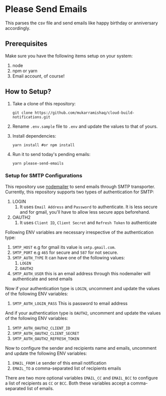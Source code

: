 # Please Send Emails

This parses the csv file and send emails like happy birthday or anniversary accordingly.

## Prerequisites

Make sure you have the following items setup on your system:

1. node
2. npm or yarn
3. Email account, of course!

## How to Setup?

1. Take a clone of this repository:

   ```shell
   git clone https://github.com/mukarramishaq/cloud-build-notifications.git
   ```

2. Rename `.env.sample` file to `.env` and update the values to that of yours.

3. Install dependencies:

    ```shell
   yarn install #or npm install
   ```

4. Run it to send today's pending emails:

    ```shell
    yarn please-send-emails
    ```

### Setup for SMTP Configurations

This repository use [nodemailer](https://nodemailer.com/about/) to send emails through SMTP transporter. Currently, this repository supports two types of authentication for SMTP:

1. LOGIN
   1. It uses `Email Address` and `Password` to authenticate. It is less secure and for gmail, you'll have to allow less secure apps beforehand.
2. OAUTH2
   1. It uses `Client ID`, `Client Secret` and `Refresh Token` to authenticate

Following ENV variables are necessary irrespective of the authentication type:

1. `SMTP_HOST` e.g for gmail its value is `smtp.gmail.com`.
2. `SMTP_PORT` e.g `465` for secure and `587` for not secure.
3. `SMTP_AUTH_TYPE` It can have one of the following values:
   1. `LOGIN`
   2. `OAUTH2`
4. `SMTP_AUTH_USER` this is an email address through this nodemailer will authenticate and send emails

Now if your authentication type is `LOGIN`, uncomment and update the values of the following ENV variables:

1. `SMTP_AUTH_LOGIN_PASS` This is password to email address

And if your authentication type is `OAUTH2`, uncomment and update the values of the following ENV variables:

1. `SMTP_AUTH_OAUTH2_CLIENT_ID`
2. `SMTP_AUTH_OAUTH2_CLIENT_SECRET`
3. `SMTP_AUTH_OAUTH2_REFRESH_TOKEN`

Now to configure the sender and recipients name and emails, uncomment and update the following ENV variables:

1. `EMAIL_FROM` i.e sender of this email notification
2. `EMAIL_TO` a comma-separated list of recipients emails

There are two more optional variables `EMAIL_CC` and `EMAIL_BCC` to configure a list of recipients as `CC` or `BCC`. Both these variables accept a comma-separated list of emails.
